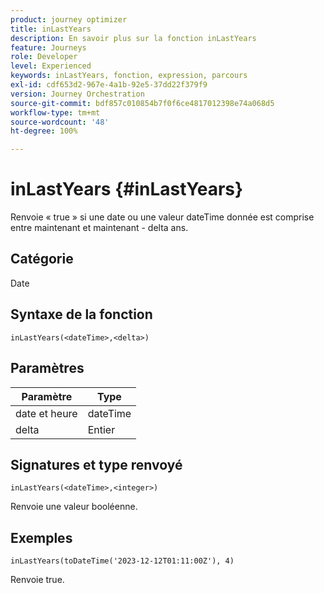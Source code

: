 ```yaml
---
product: journey optimizer
title: inLastYears
description: En savoir plus sur la fonction inLastYears
feature: Journeys
role: Developer
level: Experienced
keywords: inLastYears, fonction, expression, parcours
exl-id: cdf653d2-967e-4a1b-92e5-37dd22f379f9
version: Journey Orchestration
source-git-commit: bdf857c010854b7f0f6ce4817012398e74a068d5
workflow-type: tm+mt
source-wordcount: '48'
ht-degree: 100%

---
```


# inLastYears {#inLastYears}

Renvoie « true » si une date ou une valeur dateTime donnée est comprise entre maintenant et maintenant - delta ans.

## Catégorie

Date

## Syntaxe de la fonction

`inLastYears(<dateTime>,<delta>)`

## Paramètres

| Paramètre | Type |
|-----------|------------------|
| date et heure | dateTime |
| delta | Entier |

## Signatures et type renvoyé

`inLastYears(<dateTime>,<integer>)`

Renvoie une valeur booléenne.

## Exemples

`inLastYears(toDateTime('2023-12-12T01:11:00Z'), 4)`

Renvoie true.
